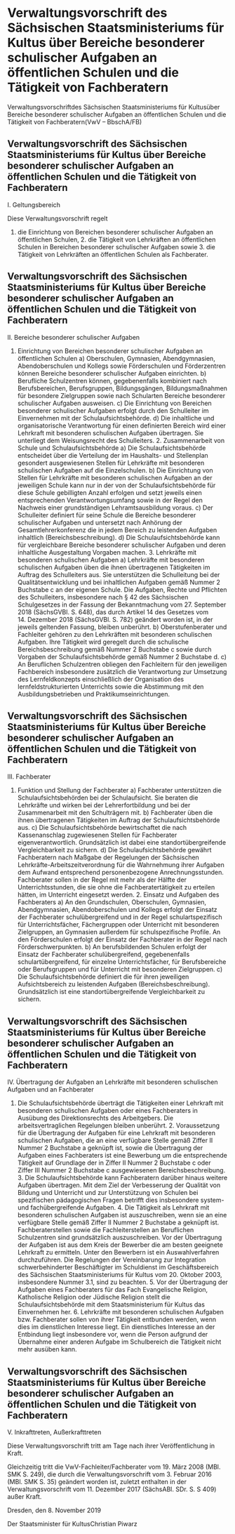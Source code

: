 # Verwaltungsvorschrift des Sächsischen Staatsministeriums für Kultus über Bereiche besonderer schulischer Aufgaben an öffentlichen Schulen und die Tätigkeit von Fachberatern


Verwaltungsvorschriftdes Sächsischen Staatsministeriums für Kultusüber Bereiche besonderer schulischer Aufgaben an öffentlichen Schulen und die Tätigkeit von Fachberatern(VwV – BbschA/FB)

## Verwaltungsvorschrift des Sächsischen Staatsministeriums für Kultus über Bereiche besonderer schulischer Aufgaben an öffentlichen Schulen und die Tätigkeit von Fachberatern
 I. Geltungsbereich

Diese Verwaltungsvorschrift regelt

1. die Einrichtung von Bereichen besonderer schulischer Aufgaben an öffentlichen Schulen, 2. die Tätigkeit von Lehrkräften an öffentlichen Schulen in Bereichen besonderer schulischer Aufgaben sowie 3. die Tätigkeit von Lehrkräften an öffentlichen Schulen als Fachberater. 
## Verwaltungsvorschrift des Sächsischen Staatsministeriums für Kultus über Bereiche besonderer schulischer Aufgaben an öffentlichen Schulen und die Tätigkeit von Fachberatern
 II. Bereiche besonderer schulischer Aufgaben

1. Einrichtung von Bereichen besonderer schulischer Aufgaben an öffentlichen Schulen a) Oberschulen, Gymnasien, Abendgymnasien, Abendoberschulen und Kollegs sowie Förderschulen und Förderzentren können Bereiche besonderer schulischer Aufgaben einrichten. b) Berufliche Schulzentren können, gegebenenfalls kombiniert nach Berufsbereichen, Berufsgruppen, Bildungsgängen, Bildungsmaßnahmen für besondere Zielgruppen sowie nach Schularten Bereiche besonderer schulischer Aufgaben ausweisen. c) Die Einrichtung von Bereichen besonderer schulischer Aufgaben erfolgt durch den Schulleiter im Einvernehmen mit der Schulaufsichtsbehörde. d) Die inhaltliche und organisatorische Verantwortung für einen definierten Bereich wird einer Lehrkraft mit besonderen schulischen Aufgaben übertragen. Sie unterliegt dem Weisungsrecht des Schulleiters. 2. Zusammenarbeit von Schule und Schulaufsichtsbehörde a) Die Schulaufsichtsbehörde entscheidet über die Verteilung der im Haushalts- und Stellenplan gesondert ausgewiesenen Stellen für Lehrkräfte mit besonderen schulischen Aufgaben auf die Einzelschulen. b) Die Einrichtung von Stellen für Lehrkräfte mit besonderen schulischen Aufgaben an der jeweiligen Schule kann nur in der von der Schulaufsichtsbehörde für diese Schule gebilligten Anzahl erfolgen und setzt jeweils einen entsprechenden Verantwortungsumfang sowie in der Regel den Nachweis einer grundständigen Lehramtsausbildung voraus. c) Der Schulleiter definiert für seine Schule die Bereiche besonderer schulischer Aufgaben und untersetzt nach Anhörung der Gesamtlehrerkonferenz die in jedem Bereich zu leistenden Aufgaben inhaltlich (Bereichsbeschreibung). d) Die Schulaufsichtsbehörde kann für vergleichbare Bereiche besonderer schulischer Aufgaben und deren inhaltliche Ausgestaltung Vorgaben machen. 3. Lehrkräfte mit besonderen schulischen Aufgaben a) Lehrkräfte mit besonderen schulischen Aufgaben üben die ihnen übertragenen Tätigkeiten im Auftrag des Schulleiters aus. Sie unterstützen die Schulleitung bei der Qualitätsentwicklung und bei inhaltlichen Aufgaben gemäß Nummer 2 Buchstabe c an der eigenen Schule.  Die Aufgaben, Rechte und Pflichten des Schulleiters, insbesondere nach § 42 des Sächsischen Schulgesetzes in der Fassung der Bekanntmachung vom 27. September 2018 (SächsGVBl. S. 648), das durch Artikel 14 des Gesetzes vom 14. Dezember 2018 (SächsGVBl. S. 782) geändert worden ist, in der jeweils geltenden Fassung, bleiben unberührt. b) Oberstufenberater und Fachleiter gehören zu den Lehrkräften mit besonderen schulischen Aufgaben. Ihre Tätigkeit wird geregelt durch die schulische Bereichsbeschreibung gemäß Nummer 2 Buchstabe c sowie durch Vorgaben der Schulaufsichtsbehörde gemäß Nummer 2 Buchstabe d. c) An Beruflichen Schulzentren obliegen den Fachleitern für den jeweiligen Fachbereich insbesondere zusätzlich die Verantwortung zur Umsetzung des Lernfeldkonzepts einschließlich der Organisation des lernfeldstrukturierten Unterrichts sowie die Abstimmung mit den Ausbildungsbetrieben und Praktikumseinrichtungen. 
## Verwaltungsvorschrift des Sächsischen Staatsministeriums für Kultus über Bereiche besonderer schulischer Aufgaben an öffentlichen Schulen und die Tätigkeit von Fachberatern
 III. Fachberater

1. Funktion und Stellung der Fachberater a) Fachberater unterstützen die Schulaufsichtsbehörden bei der Schulaufsicht. Sie beraten die Lehrkräfte und wirken bei der Lehrerfortbildung und bei der Zusammenarbeit mit den Schulträgern mit. b) Fachberater üben die ihnen übertragenen Tätigkeiten im Auftrag der Schulaufsichtsbehörde aus. c) Die Schulaufsichtsbehörde bewirtschaftet die nach Kassenanschlag zugewiesenen Stellen für Fachberater eigenverantwortlich. Grundsätzlich ist dabei eine standortübergreifende Vergleichbarkeit zu sichern. d) Die Schulaufsichtsbehörde gewährt Fachberatern nach Maßgabe der Regelungen der Sächsischen Lehrkräfte-Arbeitszeitverordnung für die Wahrnehmung ihrer Aufgaben dem Aufwand entsprechend personenbezogene Anrechnungsstunden. Fachberater sollen in der Regel mit mehr als der Hälfte der Unterrichtsstunden, die sie ohne die Fachberatertätigkeit zu erteilen hätten, im Unterricht eingesetzt werden. 2. Einsatz und Aufgaben des Fachberaters a) An den Grundschulen, Oberschulen, Gymnasien, Abendgymnasien, Abendoberschulen und Kollegs erfolgt der Einsatz der Fachberater schulübergreifend und in der Regel schulartspezifisch für Unterrichtsfächer, Fächergruppen oder Unterricht mit besonderen Zielgruppen, an Gymnasien außerdem für schulspezifische Profile. An den Förderschulen erfolgt der Einsatz der Fachberater in der Regel nach Förderschwerpunkten. b) An berufsbildenden Schulen erfolgt der Einsatz der Fachberater schulübergreifend, gegebenenfalls schulartübergreifend, für einzelne Unterrichtsfächer, für Berufsbereiche oder Berufsgruppen und für Unterricht mit besonderen Zielgruppen. c) Die Schulaufsichtsbehörde definiert die für ihren jeweiligen Aufsichtsbereich zu leistenden Aufgaben (Bereichsbeschreibung). Grundsätzlich ist eine standortübergreifende Vergleichbarkeit zu sichern. 
## Verwaltungsvorschrift des Sächsischen Staatsministeriums für Kultus über Bereiche besonderer schulischer Aufgaben an öffentlichen Schulen und die Tätigkeit von Fachberatern
 IV. Übertragung der Aufgaben an Lehrkräfte mit besonderen schulischen Aufgaben und an Fachberater

1. Die Schulaufsichtsbehörde überträgt die Tätigkeiten einer Lehrkraft mit besonderen schulischen Aufgaben oder eines Fachberaters in Ausübung des Direktionsrechts des Arbeitgebers. Die arbeitsvertraglichen Regelungen bleiben unberührt. 2. Voraussetzung für die Übertragung der Aufgaben für eine Lehrkraft mit besonderen schulischen Aufgaben, die an eine verfügbare Stelle gemäß Ziffer II Nummer 2 Buchstabe a geknüpft ist, sowie die Übertragung der Aufgaben eines Fachberaters ist eine Bewerbung um die entsprechende Tätigkeit auf Grundlage der in Ziffer II Nummer 2 Buchstabe c oder Ziffer III Nummer 2 Buchstabe c ausgewiesenen Bereichsbeschreibung. 3. Die Schulaufsichtsbehörde kann Fachberatern darüber hinaus weitere Aufgaben übertragen. Mit dem Ziel der Verbesserung der Qualität von Bildung und Unterricht und zur Unterstützung von Schulen bei spezifischen pädagogischen Fragen betrifft dies insbesondere system- und fachübergreifende Aufgaben. 4. Die Tätigkeit als Lehrkraft mit besonderen schulischen Aufgaben ist auszuschreiben, wenn sie an eine verfügbare Stelle gemäß Ziffer II Nummer 2 Buchstabe a geknüpft ist. Fachberaterstellen sowie die Fachleiterstellen an Beruflichen Schulzentren sind grundsätzlich auszuschreiben. Vor der Übertragung der Aufgaben ist aus dem Kreis der Bewerber die am besten geeignete Lehrkraft zu ermitteln. Unter den Bewerbern ist ein Auswahlverfahren durchzuführen. Die Regelungen der Vereinbarung zur Integration schwerbehinderter Beschäftigter im Schuldienst im Geschäftsbereich des Sächsischen Staatsministeriums für Kultus vom 20. Oktober 2003, insbesondere Nummer 3.1, sind zu beachten. 5. Vor der Übertragung der Aufgaben eines Fachberaters für das Fach Evangelische Religion, Katholische Religion oder Jüdische Religion stellt die Schulaufsichtsbehörde mit dem Staatsministerium für Kultus das Einvernehmen her. 6. Lehrkräfte mit besonderen schulischen Aufgaben bzw. Fachberater sollen von ihrer Tätigkeit entbunden werden, wenn dies im dienstlichen Interesse liegt. Ein dienstliches Interesse an der Entbindung liegt insbesondere vor, wenn die Person aufgrund der Übernahme einer anderen Aufgabe im Schulbereich die Tätigkeit nicht mehr ausüben kann. 
## Verwaltungsvorschrift des Sächsischen Staatsministeriums für Kultus über Bereiche besonderer schulischer Aufgaben an öffentlichen Schulen und die Tätigkeit von Fachberatern
 V. Inkrafttreten, Außerkrafttreten

Diese Verwaltungsvorschrift tritt am Tage nach ihrer Veröffentlichung in Kraft.

Gleichzeitig tritt die VwV-Fachleiter/Fachberater vom 19. März 2008 (MBl. SMK S. 249), die durch die Verwaltungsvorschrift vom 3. Februar 2016 (MBl. SMK S. 35) geändert worden ist, zuletzt enthalten in der Verwaltungsvorschrift vom 11. Dezember 2017 (SächsABl. SDr. S. S 409) außer Kraft.

Dresden, den 8. November 2019

Der Staatsminister für KultusChristian Piwarz

